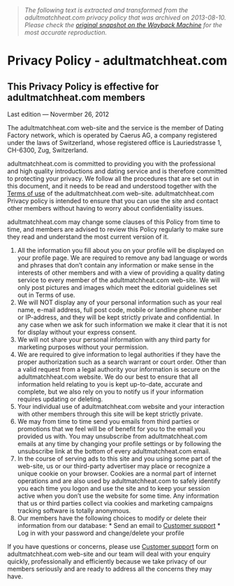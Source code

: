 > *The following text is extracted and transformed from the adultmatchheat.com privacy policy that was archived on 2013-08-10. Please check the [original snapshot on the Wayback Machine](https://web.archive.org/web/20130810043028id_/http%3A//adultmatchheat.com/privacy) for the most accurate reproduction.*

# Privacy Policy - adultmatchheat.com

## This Privacy Policy is effective for adultmatchheat.com members  
Last edition — Novermber 26, 2012

The adultmatchheat.com web-site and the service is the member of Dating Factory network, which is operated by Caerus AG, a company registered under the laws of Switzerland, whose registered office is Lauriedstrasse 1, CH-6300, Zug, Switzerland. 

adultmatchheat.com is committed to providing you with the professional and high quality introductions and dating service and is therefore committed to protecting your privacy. We follow all the procedures that are set out in this document, and it needs to be read and understood together with the [Terms of use](https://web.archive.org/terms/) of the adultmatchheat.com web-site. adultmatchheat.com Privacy policy is intended to ensure that you can use the site and contact other members without having to worry about confidentiality issues. 

adultmatchheat.com may change some clauses of this Policy from time to time, and members are advised to review this Policy regularly to make sure they read and understand the most current version of it. 

  1. All the information you fill about you on your profile will be displayed on your profile page. We are required to remove any bad language or words and phrases that don’t contain any information or make sense in the interests of other members and with a view of providing a quality dating service to every member of the adultmatchheat.com web-site. We will only post pictures and images which meet the editorial guidelines set out in Terms of use. 
  2. We will NOT display any of your personal information such as your real name, e-mail address, full post code, mobile or landline phone number or IP-address, and they will be kept strictly private and confidential. In any case when we ask for such information we make it clear that it is not for display without your express consent. 
  3. We will not share your personal information with any third party for marketing purposes without your permission. 
  4. We are required to give information to legal authorities if they have the proper authorization such as a search warrant or court order. Other than a valid request from a legal authority your information is secure on the adultmatchheat.com website. We do our best to ensure that all information held relating to you is kept up-to-date, accurate and complete, but we also rely on you to notify us if your information requires updating or deleting. 
  5. Your individual use of adultmatchheat.com website and your interaction with other members through this site will be kept strictly private. 
  6. We may from time to time send you emails from third parties or promotions that we feel will be of benefit for you to the email you provided us with. You may unsubscribe from adultmatchheat.com emails at any time by changing your profile settings or by following the unsubscribe link at the bottom of every adultmatchheat.com email. 
  7. In the course of serving ads to this site and you using some part of the web-site, us or our third-party advertiser may place or recognize a unique cookie on your browser. Cookies are a normal part of internet operations and are also used by adultmatchheat.com to safely identify you each time you logon and use the site and to keep your session active when you don’t use the website for some time. Any information that us or third parties collect via cookies and marketing campaigns tracking software is totally anonymous. 
  8. Our members have the following choices to modify or delete their information from our database: 
    * Send an email to [Customer support](https://web.archive.org/contacts/)
    * Log in with your password and change/delete your profile 



If you have questions or concerns, please use [Customer support](https://web.archive.org/contacts/) form on adultmatchheat.com web-site and our team will deal with your enquiry quickly, professionally and efficiently because we take privacy of our members seriously and are ready to address all the concerns they may have.
